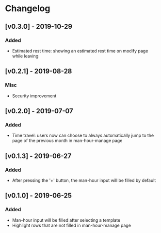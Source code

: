 # Changelog

## [v0.3.0] - 2019-10-29

### Added

- Estimated rest time: showing an estimated rest time on modify page while leaving

## [v0.2.1] - 2019-08-28

### Misc

- Security improvement

## [v0.2.0] - 2019-07-07

### Added

- Time travel: users now can choose to always automatically jump to the page of the previous month in man-hour-manage page

## [v0.1.3] - 2019-06-27

### Added

- After pressing the '+' button, the man-hour input will be filled by default

## [v0.1.0] - 2019-06-25

### Added

- Man-hour input will be filled after selecting a template
- Highlight rows that are not filled in man-hour-manage page
